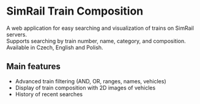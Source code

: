 # SimRail Train Composition

A web application for easy searching and visualization of trains on SimRail servers.  
Supports searching by train number, name, category, and composition.  
Available in Czech, English and Polish.

## Main features
- Advanced train filtering (AND, OR, ranges, names, vehicles)
- Display of train composition with 2D images of vehicles
- History of recent searches